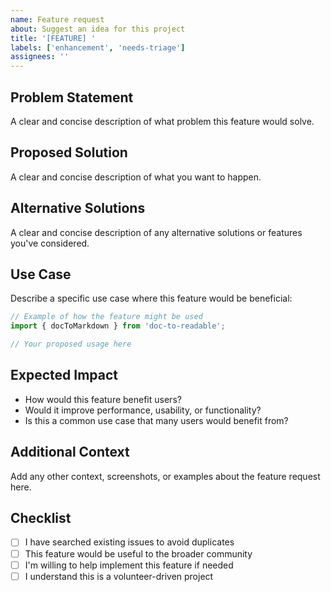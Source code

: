 ```yaml
---
name: Feature request
about: Suggest an idea for this project
title: '[FEATURE] '
labels: ['enhancement', 'needs-triage']
assignees: ''
---
```


## Problem Statement
A clear and concise description of what problem this feature would solve.

## Proposed Solution
A clear and concise description of what you want to happen.

## Alternative Solutions
A clear and concise description of any alternative solutions or features you've considered.

## Use Case
Describe a specific use case where this feature would be beneficial:
```javascript
// Example of how the feature might be used
import { docToMarkdown } from 'doc-to-readable';

// Your proposed usage here
```

## Expected Impact
- How would this feature benefit users?
- Would it improve performance, usability, or functionality?
- Is this a common use case that many users would benefit from?

## Additional Context
Add any other context, screenshots, or examples about the feature request here.

## Checklist
- [ ] I have searched existing issues to avoid duplicates
- [ ] This feature would be useful to the broader community
- [ ] I'm willing to help implement this feature if needed
- [ ] I understand this is a volunteer-driven project 